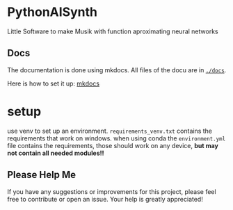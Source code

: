# PythonAISynth

Little Software to make Musik with function aproximating neural networks 

## Docs

The documentation is done using mkdocs.
All files of the docu are in [`./docs`](./docs/).

Here is how to set it up: [mkdocs](https://www.mkdocs.org/getting-started/) 

# setup
use venv to set up an environment. `requirements_venv.txt` contains the requirements that work on windows.
when using conda the `environment.yml` file contains the requirements, those should work on any device, **but may not contain all needed modules!!**  

## Please Help Me

If you have any suggestions or improvements for this project, please feel free to contribute or open an issue. Your help is greatly appreciated!